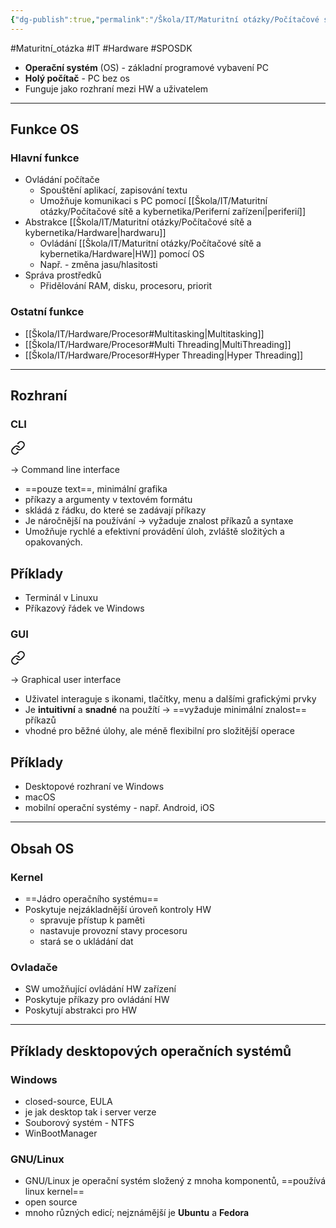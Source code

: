 ```yaml
---
{"dg-publish":true,"permalink":"/Škola/IT/Maturitní otázky/Počítačové sítě a kybernetika/Desktopové operační systémy/","created":"2023-12-14T18:39:15.615+01:00","updated":"2024-03-13T18:16:51.627+01:00"}
---
```


#Maturitní_otázka #IT #Hardware #SPOSDK 

- **Operační systém** (OS) - základní programové vybavení PC
- **Holý počítač** - PC bez os
- Funguje jako rozhraní mezi HW a uživatelem

___
## Funkce OS
### Hlavní funkce
- Ovládání počítače
	- Spouštění aplikací, zapisování textu
	- Umožňuje komunikaci s PC pomocí [[Škola/IT/Maturitní otázky/Počítačové sítě a kybernetika/Periferní zařízení\|periferií]]
- Abstrakce [[Škola/IT/Maturitní otázky/Počítačové sítě a kybernetika/Hardware\|hardwaru]]
	- Ovládání [[Škola/IT/Maturitní otázky/Počítačové sítě a kybernetika/Hardware\|HW]] pomocí OS
	- Např. - změna jasu/hlasitosti
- Správa prostředků
	- Přidělování RAM, disku, procesoru, priorit
### Ostatní funkce
- [[Škola/IT/Hardware/Procesor#Multitasking\|Multitasking]]
- [[Škola/IT/Hardware/Procesor#Multi Threading\|MultiThreading]]
- [[Škola/IT/Hardware/Procesor#Hyper Threading\|Hyper Threading]]
___
## Rozhraní
### **CLI**

<div class="transclusion internal-embed is-loaded"><a class="markdown-embed-link" href="/skola/it/cli/" aria-label="Open link"><svg xmlns="http://www.w3.org/2000/svg" width="24" height="24" viewBox="0 0 24 24" fill="none" stroke="currentColor" stroke-width="2" stroke-linecap="round" stroke-linejoin="round" class="svg-icon lucide-link"><path d="M10 13a5 5 0 0 0 7.54.54l3-3a5 5 0 0 0-7.07-7.07l-1.72 1.71"></path><path d="M14 11a5 5 0 0 0-7.54-.54l-3 3a5 5 0 0 0 7.07 7.07l1.71-1.71"></path></svg></a><div class="markdown-embed">




-> Command line interface

- ==pouze text==, minimální grafika 
- příkazy a argumenty v textovém formátu
- skládá z řádku, do které se zadávají příkazy
- Je náročnější na používání -> vyžaduje znalost příkazů a syntaxe
- Umožňuje rychlé a efektivní provádění úloh, zvláště složitých a opakovaných.

## Příklady
- Terminál v Linuxu
- Příkazový řádek ve Windows


</div></div>

### **GUI**

<div class="transclusion internal-embed is-loaded"><a class="markdown-embed-link" href="/skola/it/gui/" aria-label="Open link"><svg xmlns="http://www.w3.org/2000/svg" width="24" height="24" viewBox="0 0 24 24" fill="none" stroke="currentColor" stroke-width="2" stroke-linecap="round" stroke-linejoin="round" class="svg-icon lucide-link"><path d="M10 13a5 5 0 0 0 7.54.54l3-3a5 5 0 0 0-7.07-7.07l-1.72 1.71"></path><path d="M14 11a5 5 0 0 0-7.54-.54l-3 3a5 5 0 0 0 7.07 7.07l1.71-1.71"></path></svg></a><div class="markdown-embed">




-> Graphical user interface

- Uživatel interaguje s ikonami, tlačítky, menu a dalšími grafickými prvky
- Je **intuitivní** a **snadné** na použítí -> ==vyžaduje minimální znalost== příkazů
- vhodné pro běžné úlohy, ale méně flexibilní pro složitější operace

## Příklady
- Desktopové rozhraní ve Windows
- macOS
- mobilní operační systémy - např. Android, iOS

</div></div>

___
## Obsah OS
### Kernel
- ==Jádro operačního systému==
- Poskytuje nejzákladnější úroveň kontroly HW
	- spravuje přístup k paměti
	- nastavuje provozní stavy procesoru
	- stará se o ukládání dat
### Ovladače
- SW umožňující ovládání HW zařízení
- Poskytuje příkazy pro ovládání HW
- Poskytují abstrakci pro HW
___
## Příklady desktopových operačních systémů
### Windows
- closed-source, EULA
- je jak desktop tak i server verze
- Souborový systém - NTFS
- WinBootManager
### GNU/Linux
- GNU/Linux je operační systém složený z mnoha komponentů, ==používá linux kernel==
- open source
- mnoho různých edicí; nejznámější je **Ubuntu** a **Fedora**